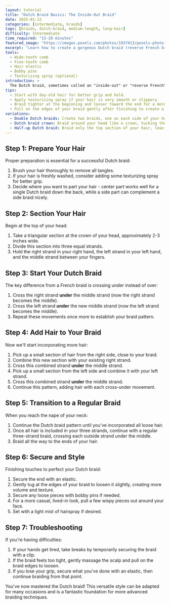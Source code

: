 ```yaml
---
layout: tutorial
title: "Dutch Braid Basics: The Inside-Out Braid"
date: 2025-01-12
categories: [intermediate, braids]
tags: [braids, dutch-braid, medium-length, long-hair]
difficulty: Intermediate
time_required: "15-20 minutes"
featured_image: "https://images.pexels.com/photos/1937413/pexels-photo-1937413.jpeg"
excerpt: "Learn how to create a gorgeous Dutch braid (reverse French braid) with this detailed step-by-step tutorial perfect for intermediate stylists."
tools:
  - Wide-tooth comb
  - Fine-tooth comb
  - Hair elastic
  - Bobby pins
  - Texturizing spray (optional)
introduction: >
  The Dutch braid, sometimes called an "inside-out" or "reverse French" braid, creates a stunning raised braid effect that stands out from your head. Unlike the French braid where you cross sections over the middle, the Dutch braid technique crosses sections under the middle, creating that eye-catching 3D effect. This style works beautifully on medium to long hair and can be dressed up for special occasions or kept casual for everyday wear.
tips:
  - Start with day-old hair for better grip and hold.
  - Apply texturizing spray if your hair is very smooth or slippery.
  - Braid tighter at the beginning and looser toward the end for a more modern look.
  - Pull on the edges of your braid gently after finishing to create a fuller, more voluminous look.
variations:
  - Double Dutch braids: Create two braids, one on each side of your head.
  - Dutch braid crown: Braid around your head like a crown, tucking the end under and pinning.
  - Half-up Dutch braid: Braid only the top section of your hair, leaving the rest loose.
---
```


## Step 1: Prepare Your Hair

Proper preparation is essential for a successful Dutch braid:

1. Brush your hair thoroughly to remove all tangles.
2. If your hair is freshly washed, consider adding some texturizing spray for better grip.
3. Decide where you want to part your hair - center part works well for a single Dutch braid down the back, while a side part can complement a side braid nicely.

## Step 2: Section Your Hair

Begin at the top of your head:

1. Take a triangular section at the crown of your head, approximately 2-3 inches wide.
2. Divide this section into three equal strands.
3. Hold the right strand in your right hand, the left strand in your left hand, and the middle strand between your fingers.

## Step 3: Start Your Dutch Braid

The key difference from a French braid is crossing under instead of over:

1. Cross the right strand **under** the middle strand (now the right strand becomes the middle).
2. Cross the left strand **under** the new middle strand (now the left strand becomes the middle).
3. Repeat these movements once more to establish your braid pattern.

## Step 4: Add Hair to Your Braid

Now we'll start incorporating more hair:

1. Pick up a small section of hair from the right side, close to your braid.
2. Combine this new section with your existing right strand.
3. Cross this combined strand **under** the middle strand.
4. Pick up a small section from the left side and combine it with your left strand.
5. Cross this combined strand **under** the middle strand.
6. Continue this pattern, adding hair with each cross-under movement.

## Step 5: Transition to a Regular Braid

When you reach the nape of your neck:

1. Continue the Dutch braid pattern until you've incorporated all loose hair.
2. Once all hair is included in your three strands, continue with a regular three-strand braid, crossing each outside strand under the middle.
3. Braid all the way to the ends of your hair.

## Step 6: Secure and Style

Finishing touches to perfect your Dutch braid:

1. Secure the end with an elastic.
2. Gently tug at the edges of your braid to loosen it slightly, creating more volume and texture.
3. Secure any loose pieces with bobby pins if needed.
4. For a more casual, lived-in look, pull a few wispy pieces out around your face.
5. Set with a light mist of hairspray if desired.

## Step 7: Troubleshooting

If you're having difficulties:

1. If your hands get tired, take breaks by temporarily securing the braid with a clip.
2. If the braid feels too tight, gently massage the scalp and pull on the braid edges to loosen.
3. If you lose your grip, secure what you've done with an elastic, then continue braiding from that point.

You've now mastered the Dutch braid! This versatile style can be adapted for many occasions and is a fantastic foundation for more advanced braiding techniques.